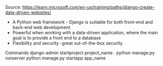 Source: https://learn.microsoft.com/en-us/training/paths/django-create-data-driven-websites/    

* A Python web framework - Django is suitable for both front-end and back-end web development
* Powerful when working with a data-driven application, where the main goal is to provide a front end to a database
* Flexibility and security -great out-of-the-box security

Commands
django-admin startproject project_name .
python manage.py runserver
python manage.py startapp app_name